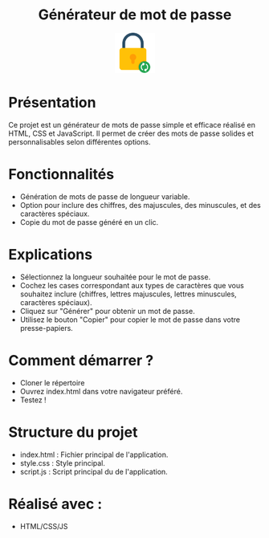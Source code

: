 <!-- PROJECT LOGO -->
<h1 align="center">Générateur de mot de passe</h1>
<div align="center">
  <img src="images/password.png" alt="Logo" width="80" height="80">
</div>

# Présentation
Ce projet est un générateur de mots de passe simple et efficace réalisé en HTML, CSS et JavaScript. Il permet de créer des mots de passe solides et personnalisables selon différentes options.

# Fonctionnalités
- Génération de mots de passe de longueur variable.
- Option pour inclure des chiffres, des majuscules, des minuscules, et des caractères spéciaux.
- Copie du mot de passe généré en un clic.

# Explications
- Sélectionnez la longueur souhaitée pour le mot de passe.
- Cochez les cases correspondant aux types de caractères que vous souhaitez inclure (chiffres, lettres majuscules, lettres minuscules, caractères spéciaux).
- Cliquez sur "Générer" pour obtenir un mot de passe.
- Utilisez le bouton "Copier" pour copier le mot de passe dans votre presse-papiers.

# Comment démarrer ?
- Cloner le répertoire
- Ouvrez index.html dans votre navigateur préféré.
- Testez !

# Structure du projet
- index.html : Fichier principal de l'application.
- style.css : Style principal.
- script.js : Script principal du de l'application.

<!-- Réalisé -->
# Réalisé avec :
* HTML/CSS/JS

